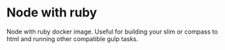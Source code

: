 Node with ruby
==============

Node with ruby docker image. Useful for building your slim or compass to html
and running other compatible gulp tasks.